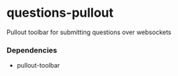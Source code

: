 # questions-pullout

Pullout toolbar for submitting questions over websockets


### Dependencies

* pullout-toolbar
